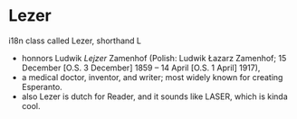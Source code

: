 # Lezer

 i18n class called Lezer, shorthand L  
 
 * honnors Ludwik *Lejzer* Zamenhof (Polish: Ludwik Łazarz Zamenhof; 15 December [O.S. 3 December] 1859 – 14 April [O.S. 1 April] 1917),  
 * a medical doctor, inventor, and writer; most widely known for creating Esperanto. 
 * also Lezer is dutch for Reader, and it sounds like LASER, which is kinda cool.
